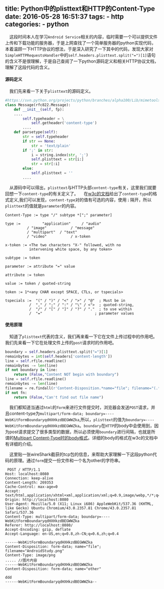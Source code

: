 title: Python中的plisttext和HTTP的Content-Type
date: 2016-05-28 16:51:37
tags:
	- http
categories:
	- python
---

&emsp;这段时间本人在学习`Android Service`相关的内容，临时需要一个可以提供文件上传和下载功能的服务器，于是上网查找了一个简单服务器的python实现代码，本着温顾一下HTTP协议的想法，于是深入研究了一下其中的代码，发现大家对`SimpleHTTPRequestsHandler`中的`self.headers.plisttext.split("=")[1]`语句的含义不是很理解，于是自己查阅了一下python源码定义和相关HTTP协议文档，理解了这段代码的含义。

#### 源码定义
&emsp;我们先来看一下关于`plisttext`的源码定义。
``` python
#https://svn.python.org/projects/python/branches/alpha100/Lib/mimetools.py
class Message(rfc822.Message):
	def __init__(self, fp):
    ....
		self.typeheader = \
			self.getheader('content-type')
		....
	def parsetype(self):
		str = self.typeheader
		if str == None:
			str = 'text/plain'
		if ';' in str:
			i = string.index(str, ';')
			self.plisttext = str[i:]
			str = str[:i]
		else:
			self.plisttext = ''
		....
```
&emsp;从源码中可以得出，`plisttext`与HTTP头部`content-type`有关，这里我们就要回想一下`content-type`的有关定义了。
&emsp;在[w3c的文档](https://www.w3.org/Protocols/rfc1341/4_Content-Type.html)给出了`content-type`的格式定义,我们可以发现，`content-type`对的值有可选的内容，使用`；`隔开，所以`plisttext`的值就是`parameter`的内容。
```
Content-Type := type "/" subtype *[";" parameter] 

type :=          "application"     / "audio" 
          / "image"           / "message" 
          / "multipart"  / "text" 
          / "video"           / x-token 

x-token := <The two characters "X-" followed, with no 
           intervening white space, by any token> 

subtype := token 

parameter := attribute "=" value 

attribute := token 

value := token / quoted-string 

token := 1*<any CHAR except SPACE, CTLs, or tspecials> 

tspecials :=  "(" / ")" / "<" / ">" / "@"  ; Must be in 
           /  "," / ";" / ":" / "\" / <">  ; quoted-string, 
           /  "/" / "[" / "]" / "?" / "."  ; to use within 
           /  "="                        ; parameter values 
```

#### 使用原理
&emsp;知道了`plisttext`代表的含义，我们再来看一下它在文件上传过程中的作用吧。我们先来看一下它在处理文件上传的`post`请求时的作用吧。
``` python
boundary = self.headers.plisttext.split("=")[1]
remainbytes = int(self.headers['content-length'])
line = self.rfile.readline()
remainbytes -= len(line)
if not boundary in line:
    return (False,"Content NOT begin with boundary")
line = self.rfile.readline()
remainbytes -= len(line)
filename = re.findall(r'Content-Disposition.*name="file"; filename="(.*)"',line)
if not fn:
    return (False,"Can't find out file name")
```
&emsp;我们都知道当通过`html`的`form`来进行文件提交时，浏览器会发送`POST`请求，并且content-type为`multipart/form-data; boundary=----WebKitFormBoundaryqdHXHkzdBEGWWZka`,所以，`plisttext`的值为`boundary=----WebKitFormBoundaryqdHXHkzdBEGWWZka`。`boundary`在`HTTP`的body中会使用到，因为post请求提交了很多类型的数据，所以必须使用`boundary`进行间隔，也就是所谓的[Multipart Content-Type时的body格式](https://www.w3.org/Protocols/rfc1341/7_2_Multipart.html)。详细的body的格式在w3c的文档中有详细的介绍。

&emsp;这里贴一张wireShark截获的tcp包的信息，来帮助大家理解一下这段python代码的原理。通过`form`提交一份文件和一个名为other的字符串。
```
 POST / HTTP/1.1
Host: localhost:8080
Connection: keep-alive
Content-Length: 269353
Cache-Control: max-age=0
Accept: text/html,application/xhtml+xml,application/xml;q=0.9,image/webp,*/*;q=0.8
Origin: http://localhost:8080
User-Agent: Mozilla/5.0 (X11; Linux i686) AppleWebKit/537.36 (KHTML, like Gecko) Ubuntu Chromium/43.0.2357.81 Chrome/43.0.2357.81 Safari/537.36
Content-Type: multipart/form-data; boundary=----WebKitFormBoundaryqdHXHkzdBEGWWZka
Referer: http://localhost:8080/
Accept-Encoding: gzip, deflate
Accept-Language: en-US,en;q=0.8,zh-CN;q=0.6,zh;q=0.4

------WebKitFormBoundaryqdHXHkzdBEGWWZka
Content-Disposition: form-data; name="file"; filename="AndroidStudy.png"
Content-Type: image/png
..... //图片内容
------WebKitFormBoundaryqdHXHkzdBEGWWZka
Content-Disposition: form-data; name="other"

ddd
------WebKitFormBoundaryqdHXHkzdBEGWWZka--
```

